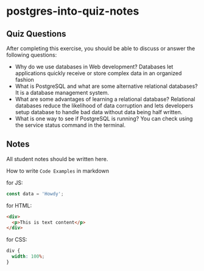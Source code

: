 # postgres-into-quiz-notes

## Quiz Questions

After completing this exercise, you should be able to discuss or answer the following questions:

- Why do we use databases in Web development?
  Databases let applications quickly receive or store complex data in an organized fashion
- What is PostgreSQL and what are some alternative relational databases?
  It is a database management system.
- What are some advantages of learning a relational database?
  Relational databases reduce the likelihood of data corruption and lets developers setup database to handle bad data without data being half written.
- What is one way to see if PostgreSQL is running?
  You can check using the service status command in the terminal.

## Notes

All student notes should be written here.

How to write `Code Examples` in markdown

for JS:

```javascript
const data = 'Howdy';
```

for HTML:

```html
<div>
  <p>This is text content</p>
</div>
```

for CSS:

```css
div {
  width: 100%;
}
```
